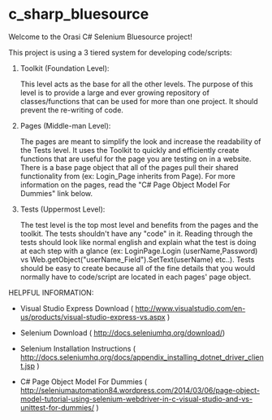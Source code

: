 c_sharp_bluesource
==================
Welcome to the Orasi C# Selenium Bluesource project!

This project is using a 3 tiered system for developing code/scripts:

  1) Toolkit (Foundation Level):
  
      This level acts as the base for all the other levels.  The purpose of this level is to provide a large and ever
      growing repository of classes/functions that can be used for more than one project.  It should prevent the 
      re-writing of code.
  
  2) Pages (Middle-man Level):
  
      The pages are meant to simplify the look and increase the readability of the Tests level.  It uses the Toolkit to
      quickly and efficiently create functions that are useful for the page you are testing on in a website.  There is a
      base page object that all of the pages pull their shared functionality from (ex: Login_Page inherits from Page).
      For more information on the pages, read the "C# Page Object Model For Dummies" link below.
  
  3) Tests (Uppermost Level):
  
      The test level is the top most level and benefits from the pages and the toolkit.  The tests shouldn't have any 
      "code" in it.  Reading through the tests should look like normal english and explain what the test is doing at
      each step with a glance (ex: LoginPage.Login (userName,Password) vs Web.getObject("userName_Field").SetText(userName) etc..).
      Tests should be easy to create because all of the fine details that you would normally have to code/script
      are located in each pages' page object.
      
      
HELPFUL INFORMATION:

  * Visual Studio Express Download ( http://www.visualstudio.com/en-us/products/visual-studio-express-vs.aspx )

  * Selenium Download ( http://docs.seleniumhq.org/download/)

  * Selenium Installation Instructions ( http://docs.seleniumhq.org/docs/appendix_installing_dotnet_driver_client.jsp )

  * C# Page Object Model For Dummies ( http://seleniumautomation84.wordpress.com/2014/03/06/page-object-model-tutorial-using-selenium-webdriver-in-c-visual-studio-and-vs-unittest-for-dummies/ )
